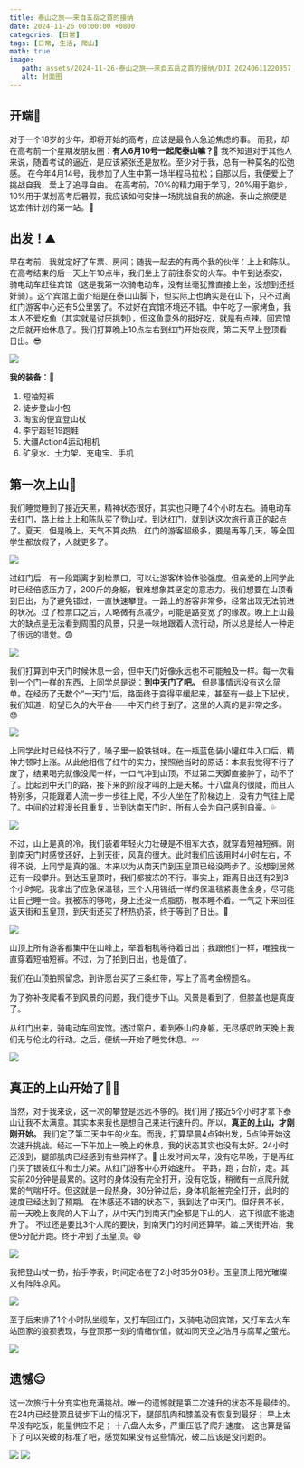 ```yaml
---
title: 泰山之旅——来自五岳之首的接纳
date: 2024-11-26 00:00:00 +0800
categories: [日常]
tags: [日常, 生活, 爬山]
math: true
image:
   path: assets/2024-11-26-泰山之旅——来自五岳之首的接纳/DJI_20240611220857_0019_D.JPG
   alt: 封面图
---
```


## 开端🫸

对于一个18岁的少年，即将开始的高考，应该是最令人急迫焦虑的事。
而我，却在高考前一个星期发朋友圈：**有人6月10号一起爬泰山嘛？**🫥
我不知道对于其他人来说，随着考试的逼近，是应该紧张还是放松。至少对于我，总有一种莫名的松弛感。
在今年4月14号，我参加了人生中第一场半程马拉松；自那以后，我便爱上了挑战自我，爱上了追寻自由。
在高考前，70%的精力用于学习，20%用于跑步，10%用于谋划高考后暑假，我应该如何安排一场挑战自我的旅途。泰山之旅便是这宏伟计划的第一站。🤠

## 出发！⛰️

早在考前，我就定好了车票、房间；随我一起去的有两个我的伙伴：上上和陈队。在高考结束的后一天上午10点半，我们坐上了前往泰安的火车。中午到达泰安，骑电动车赶往宾馆（这是我第一次骑电动车，没有丝毫犹豫直接上坐，没想到还挺好骑）。这个宾馆上面介绍是在泰山山脚下，但实际上也确实是在山下，只不过离红门游客中心还有5公里罢了。不过好在宾馆环境还不错。中午吃了一家烤鱼，我本人不爱吃鱼（其实就是讨厌挑刺），但这鱼意外的挺好吃，就是有点辣。回宾馆之后就开始休息了。我们打算晚上10点左右到红门开始夜爬，第二天早上登顶看日出。😎

![ ](assets/2024-11-26-泰山之旅——来自五岳之首的接纳/DJI_20240611134808_0007_D.JPG)

**我的装备：**🎒

1. 短袖短裤
2. 徒步登山小包
3. 淘宝的便宜登山杖
4. 李宁超轻19跑鞋
5. 大疆Action4运动相机
6. 矿泉水、士力架、充电宝、手机

## 第一次上山🧢

我们睡觉睡到了接近天黑，精神状态很好，其实也只睡了4个小时左右。骑电动车去红门，路上给上上和陈队买了登山杖。到达红门，就到达这次旅行真正的起点了。夏天，但是晚上，天气不算炎热，红门的游客超级多，要是再等几天，等全国学生都放假了，人就更多了。

![ ](assets/2024-11-26-泰山之旅——来自五岳之首的接纳/DJI_20240611215839_0017_D.JPG)

过红门后，有一段距离才到检票口，可以让游客体验体验强度。但亲爱的上同学此时已经倍感压力了，200斤的身躯，很难想象其坚定的意志力。我们想要在山顶看到日出，为了避免错过，一直快速攀登。一路上的游客非常多，经常出现无法前进的状况。过了检票口之后，人略微有点减少，可能是路变宽了的缘故。晚上上山最大的缺点是无法看到周围的风景，只是一味地跟着人流行动，所以总是给人一种走了很远的错觉。😨

![ ](assets/2024-11-26-泰山之旅——来自五岳之首的接纳/DJI_20240611221435_0025_D.JPG)

我们打算到中天门时候休息一会，但中天门好像永远也不可能触及一样。每一次看到一个门一样的东西，上同学总是说：**到中天门了吧。** 但是事情远没有这么简单。在经历了无数个“一天门”后，路面终于变得平缓起来，甚至有一些上下起伏，我们知道，盼望已久的大平台——中天门终于到了。这里的人真的是非常之多。😓

![ ](assets/2024-11-26-泰山之旅——来自五岳之首的接纳/DJI_20240612000811_0031_D.JPG)

上同学此时已经快不行了，嗓子里一股铁锈味。在一瓶蓝色装小罐红牛入口后，精神力顿时上涨。从此他相信了红牛的实力，按照他当时的原话：本来我觉得不行了废了，结果喝完就像没爬一样，一口气冲到山顶，不过第二天脚直接肿了，动不了了。比起到中天门的路，接下来的阶段才叫的上是天梯。十八盘真的很陡，而且人特别多，只能跟着人流一步一步往上爬，不少人坐在了阶梯边上，没有力气往上爬了。中间的过程漫长且重复，当到达南天门时，所有人会为自己感到自豪。💦

![ ](assets/2024-11-26-泰山之旅——来自五岳之首的接纳/DJI_20240612020410_0035_D.JPG)

不过，山上是真的冷，我们装着年轻火力壮硬是不租军大衣，就穿着短袖短裤。刚到南天门时感觉还好，上到天街，风真的很大。此时我们应该用时4小时左右，不得不说，上同学是真的强。本来以为从南天门到玉皇顶已经没两步了。没想到居然还有一段攀升。到达玉皇顶时，我们都被冻的不行。事实上，距离日出还有2到3个小时呢。我拿出了应急保温毯，三个人用锡纸一样的保温毯紧裹住全身，尽可能让自己睡一会。我被冻的够呛，身上还没一点脂肪，根本睡不着。一气之下来回往返天街和玉皇顶，到天街还买了杯热奶茶，终于等到了日出。🥶

![ ](assets/2024-11-26-泰山之旅——来自五岳之首的接纳/DJI_20240612050852_0049_D.JPG)

山顶上所有游客都集中在山峰上，举着相机等待着日出；我跟他们一样，唯独我一直穿着短袖短裤。不过，为了拍到日出，也是值了。

我们在山顶拍照留念，到许愿台买了三条红带，写上了高考金榜题名。

为了弥补夜爬看不到风景的问题，我们徒步下山。风景是看到了，但膝盖也是真废了。

从红门出来，骑电动车回宾馆。透过窗户，看到泰山的身躯，无尽感叹昨天晚上我们无与伦比的行动。之后，便统一开始了睡觉休息。💤

![ ](assets\2024-11-26-泰山之旅——来自五岳之首的接纳\2.jpg)

## 真正的上山开始了😮‍💨

当然，对于我来说，这一次的攀登是远远不够的。我们用了接近5个小时才拿下泰山让我不太满意。其实本来我也是想自己来进行速升的。所以，**真正的上山，才刚刚开始。**
我们定了第二天中午的火车。而我，打算早晨4点钟出发，5点钟开始这次速升挑战。经过一下午加上一晚上的休息，我的状态其实也没有太好。24小时还没到，腿部肌肉已经感到有些异样了。🫠
出发时间太早，没有吃早晚，于是再红门买了银装红牛和士力架。从红门游客中心开始速升。
平路，跑；台阶，走。其实前20分钟是最累的。这时的身体没有完全打开，没有吃饭，稍微有一点爬升就累的气喘吁吁。但这就是一段热身，30分钟过后，身体机能被完全打开，此时的速度已经达到了预期。
在体感还不错的状态下，我到达了中天门。但好景不长，前一天晚上夜爬的人下山了，从中天门到南天门全都是下山的人，这下彻底不能速升了。
不过还是要比3个人爬的要快，到南天门的时间还算早。踏上天街开始，我便5分配开跑。终于冲到了玉皇顶。😄

![ ](assets\2024-11-26-泰山之旅——来自五岳之首的接纳/1.jpg)

我把登山杖一扔，抬手停表，时间定格在了2小时35分08秒。玉皇顶上阳光璀璨又有阵阵凉风。

![ ](assets\2024-11-26-泰山之旅——来自五岳之首的接纳/3.jpg)

至于后来排了1个小时队坐缆车，又打车回红门，又骑电动回宾馆，又打车去火车站回家的狼狈表现，与登顶那一刻的情绪价值，就如同天空之浩月与腐草之萤光。

![ ](assets\2024-11-26-泰山之旅——来自五岳之首的接纳/6.jpg)

## 遗憾😌

这一次旅行十分充实也充满挑战。唯一的遗憾就是第二次速升的状态不是最佳的。
在24内已经登顶且徒步下山的情况下，腿部肌肉和膝盖没有恢复到最好；
早上太早没有吃饭，能量供应不足；
十八盘人太多，严重压低了爬升速度。
这也算是留下了可以突破的标准了吧，感觉如果没有这些情况，破二应该是没问题的。

![ ](assets\2024-11-26-泰山之旅——来自五岳之首的接纳/4.jpg)
![ ](assets\2024-11-26-泰山之旅——来自五岳之首的接纳/5.jpg)
